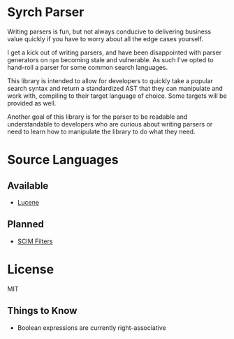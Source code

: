 # Syrch Parser

Writing parsers is fun, but not always conducive to delivering business value
quickly if you have to worry about all the edge cases yourself.

I get a kick out of writing parsers, and have been disappointed with parser
generators on `npm` becoming stale and vulnerable. As such I've opted to
hand-roll a parser for some common search languages.

This library is intended to allow for developers to quickly take a popular
search syntax and return a standardized AST that they can manipulate and work
with, compiling to their target language of choice. Some targets will be
provided as well.

Another goal of this library is for the parser to be readable and
understandable to developers who are curious about writing parsers or need to
learn how to manipulate the library to do what they need.

# Source Languages

## Available
- [Lucene](https://lucene.apache.org/core/3_5_0/queryparsersyntax.html)


## Planned
- [SCIM Filters](https://tools.ietf.org/html/rfc7644#section-3.4.2.2)


# License
MIT

## Things to Know
* Boolean expressions are currently right-associative


